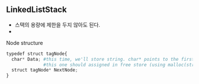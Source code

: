 ## LinkedListStack
> 

* 스택의 용량에 제한을 두지 않아도 된다.
* 



Node structure
```Python
typedef struct tagNode{
  char* Data; #this time, we'll store string. char* points to the first character of string. (In C, we can use pointer like a string)
              #this one should assigned in free store (using malloc(strlen(Data)+1)
  struct tagNode* NextNode;
}
```
